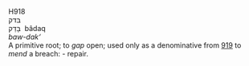 <body>
  <p>H918<br>  בּדק  <br> בָּדַק  ‎  bâdaq  <br><i>baw-dak‘ </i><br>A primitive root; to <i>gap</i> open; used only as a denominative from <a href="h0919.htm">919</a>  to <i>mend</i> a breach: - repair.<br></p>
 </body>